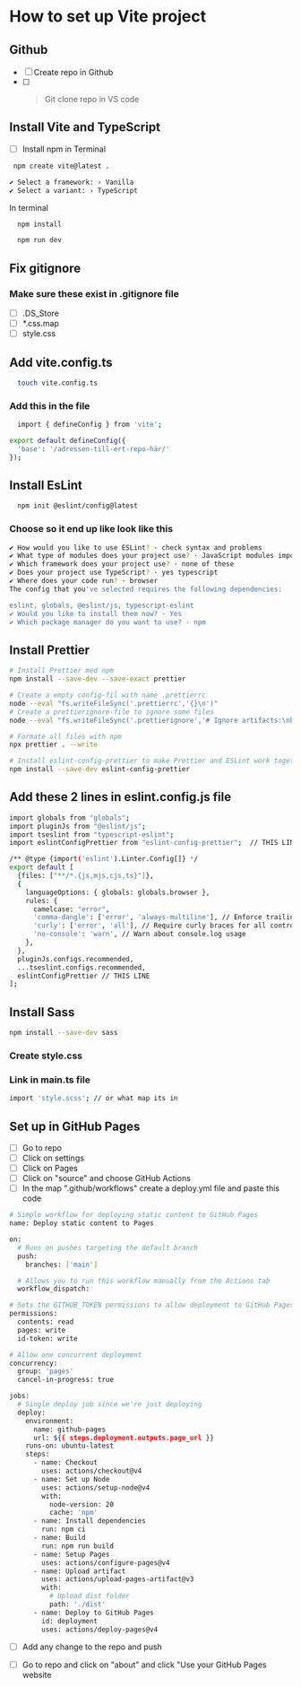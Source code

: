 # How to set up Vite project

## Github
- [ ] Create repo in Github
- [ ] >Git clone repo in VS code

## Install Vite and TypeScript

- [ ] Install npm in Terminal
 ```bash
  npm create vite@latest .
```
```bash
✔ Select a framework: › Vanilla
✔ Select a variant: › TypeScript
```
  
In terminal

```bash
  npm install
```

```bash
  npm run dev
```

## Fix gitignore
### Make sure these exist in .gitignore file
- [ ] .DS_Store
- [ ] *.css.map
- [ ] style.css

## Add vite.config.ts
```bash
  touch vite.config.ts
```
### Add this in the file 
```bash
  import { defineConfig } from 'vite';

export default defineConfig({
  'base': '/adressen-till-ert-repo-här/'
});
```
## Install EsLint
```bash
  npm init @eslint/config@latest
```
### Choose so it end up like look like this
```bash
✔ How would you like to use ESLint? · check syntax and problems
✔ What type of modules does your project use? · JavaScript modules import and export
✔ Which framework does your project use? · none of these
✔ Does your project use TypeScript? · yes typescript
✔ Where does your code run? · browser
The config that you've selected requires the following dependencies:

eslint, globals, @eslint/js, typescript-eslint
✔ Would you like to install them now? · Yes
✔ Which package manager do you want to use? · npm
```
## Install Prettier
```bash
# Install Prettier med npm 
npm install --save-dev --save-exact prettier

# Create a empty config-fil with name .prettierrc
node --eval "fs.writeFileSync('.prettierrc','{}\n')"
# Create a prettierignore-file to ignore some files
node --eval "fs.writeFileSync('.prettierignore','# Ignore artifacts:\nbuild\ncoverage\n')"

# Formate all files with npm
npx prettier . --write

# Install eslint-config-prettier to make Prettier and ESLint work together:
npm install --save-dev eslint-config-prettier

```
## Add these 2 lines in eslint.config.js file
```bash
import globals from "globals";
import pluginJs from "@eslint/js";
import tseslint from "typescript-eslint";
import eslintConfigPrettier from "eslint-config-prettier";  // THIS LINE

/** @type {import('eslint').Linter.Config[]} */
export default [
  {files: ["**/*.{js,mjs,cjs,ts}"]},
  {
    languageOptions: { globals: globals.browser },
    rules: {
      camelcase: "error",
      'comma-dangle': ['error', 'always-multiline'], // Enforce trailing commas in multiline
      'curly': ['error', 'all'], // Require curly braces for all control statements
      'no-console': 'warn', // Warn about console.log usage
    },
  },
  pluginJs.configs.recommended,
  ...tseslint.configs.recommended,
  eslintConfigPrettier // THIS LINE 
];
```
## Install Sass
```bash
npm install --save-dev sass
```
### Create style.css
### Link in main.ts file
```bash
import 'style.scss'; // or what map its in
```
## Set up in GitHub Pages
- [ ] Go to repo
- [ ] Click on settings
- [ ] Click on Pages
- [ ] Click on "source" and choose GitHub Actions
- [ ] In the map ".github/workflows" create a deploy.yml file and paste this code

```bash
# Simple workflow for deploying static content to GitHub Pages
name: Deploy static content to Pages

on:
  # Runs on pushes targeting the default branch
  push:
    branches: ['main']

  # Allows you to run this workflow manually from the Actions tab
  workflow_dispatch:

# Sets the GITHUB_TOKEN permissions to allow deployment to GitHub Pages
permissions:
  contents: read
  pages: write
  id-token: write

# Allow one concurrent deployment
concurrency:
  group: 'pages'
  cancel-in-progress: true

jobs:
  # Single deploy job since we're just deploying
  deploy:
    environment:
      name: github-pages
      url: ${{ steps.deployment.outputs.page_url }}
    runs-on: ubuntu-latest
    steps:
      - name: Checkout
        uses: actions/checkout@v4
      - name: Set up Node
        uses: actions/setup-node@v4
        with:
          node-version: 20
          cache: 'npm'
      - name: Install dependencies
        run: npm ci
      - name: Build
        run: npm run build
      - name: Setup Pages
        uses: actions/configure-pages@v4
      - name: Upload artifact
        uses: actions/upload-pages-artifact@v3
        with:
          # Upload dist folder
          path: './dist'
      - name: Deploy to GitHub Pages
        id: deployment
        uses: actions/deploy-pages@v4
```
- [ ] Add any change to the repo and push
- [ ] Go to repo and click on "about" and click "Use your GitHub Pages website


